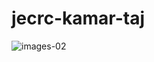 # jecrc-kamar-taj
 ![images-02](https://user-images.githubusercontent.com/86596281/123608180-2a94a280-d81c-11eb-9149-fce58a20d2ce.png)

